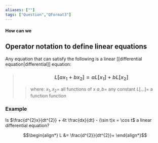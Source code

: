 ```yaml
---
aliases: [""]
tags: ["Question","QFormat3"]
---
```


#### How can we
## Operator notation to define linear equations

Any equation that can satisfy the following is a linear [[differential equation|differential]] equation:

> ### $$ L[ax_1 + bx_2] = aL[x_1] + bL[x_2] $$ 
>> where:
>> $x_1,x_2=$ all functions of x 
>> $a,b=$ any constant
>> $L[...]=$ a function function

### Example
Is $\frac{d^{2}x}{dt^{2}} + 4t \frac{dx}{dt} - (\sin t)x = \cos t$ a linear differential equation?

$$\begin{align*}
L &= \frac{d^{2}}{dt^{2}}+ 
\end{align*}$$
